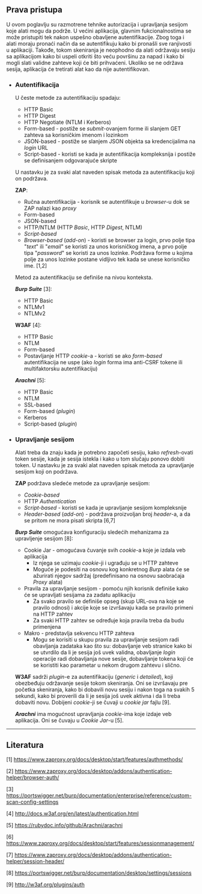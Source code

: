 ## Prava pristupa

U ovom poglavlju su razmotrene tehnike autorizacija i upravljanja sesijom koje alati mogu da podrže. U većini aplikacija, glavnim fukcionalnostima se može pristupiti tek nakon uspešno obavljene autentifikacije. Zbog toga i alati moraju pronaći način da se autentifikuju kako bi pronašli sve ranjivosti u aplikaciji. Takođe, tokom skeniranja je neophodno da alati održavaju sesiju sa aplikacijom kako bi uspeli otkriti što veću površinu za napad i kako bi mogli slati validne zahteve koji će biti prihvaćeni. Ukoliko se ne održava sesija, aplikacija će tretirati alat kao da nije autentifikovan.

- ### Autentifikacija

    U česte metode za autentifikaciju spadaju:
    
    - HTTP Basic
    - HTTP Digest
    - HTTP Negotiate (NTLM i Kerberos)
    - Form-based - postiže se *submit*-ovanjem forme ili slanjem GET zahteva sa korisničkim imenom i lozinkom
    - JSON-based - postiže se slanjem JSON objekta sa kredencijalima na *login* URL
    - Script-based - koristi se kada je autentifikacija kompleksnija i postiže se definisanjem odgovarajuće skripte 

    U nastavku je za svaki alat naveden spisak metoda za autentifikaciju koji on podržava.
    
    **ZAP**: 
    - Ručna autentifikacija - korisnik se autentifikuje u *browser*-u dok se ZAP nalazi kao *proxy*
    - Form-based
    - JSON-based
    - HTTP/NTLM (HTTP *Basic*, HTTP *Digest*, NTLM)
    - *Script-based*
    - *Browser-based* (*add-on*) - koristi se browser za login, prvo polje tipa "*text*" ili "*email*" se koristi za unos korisničkog imena, a prvo polje tipa "*password*" se koristi za unos lozinke. Podržava forme u kojima polje za unos lozinke postane vidljivo tek kada se unese korisničko ime. [1,2]

    Metod za autentifikaciju se definiše na nivou konteksta.

    ***Burp Suite*** [3]: 
    - HTTP Basic
    - NTLMv1
    - NTLMv2

    **W3AF** [4]: 
    - HTTP Basic
    - NTLM
    - Form-based
    - Postavljanje HTTP *cookie*-a - koristi se ako *form-based* autentifikacija ne uspe (ako *login* forma ima anti-CSRF tokene ili multifaktorsku autentifikaciju)

    ***Arachni*** [5]: 
    - HTTP Basic
    - NTLM
    - SSL-based
    - Form-based (*plugin*)
    - Kerberos
    - Script-based (*plugin*)

- ### Upravljanje sesijom

    Alati treba da znaju kada je potrebno započeti sesiju, kako *refresh*-ovati token sesije, kada je sesija istekla i kako u tom slučaju ponovo dobiti token.
    U nastavku je za svaki alat naveden spisak metoda za upravljanje sesijom koji on podržava.
    
    **ZAP** podržava sledeće metode za upravljanje sesijom:
    - *Cookie-based*
    - HTTP *Authentication*
    - *Script-based* - koristi se kada je upravljanje sesijom kompleksnije
    - *Header-based* (*add-on*) - podržava proizvoljan broj *header*-a, a da se pritom ne mora pisati skripta [6,7]

    ***Burp Suite*** omogućava konfiguraciju sledećih mehanizama za upravljenje sesijom [8]:

    - Cookie Jar - omogućava čuvanje svih *cookie*-a koje je izdala veb aplikacija
      - Iz njega se uzimaju *cookie*-ji i ugrađuju se u HTTP zahteve
      - Moguće je podesiti na osnovu kog konkretnog *Burp* alata će se ažurirati njegov sadržaj (predefinisano na osnovu saobraćaja *Proxy* alata)
    - Pravila za upravljanje sesijom - pomoću njih korisnik definiše kako će se upravljati sesijama za zadatu aplikaciju
      - Za svako pravilo se definiše opseg (skup URL-ova na koje se pravilo odnosi) i akcije koje se izvršavaju kada se pravilo primeni na HTTP zahtev
      - Za svaki HTTP zahtev se određuje koja pravila treba da budu primenjena
    - Makro - predstavlja sekvencu HTTP zahteva
      - Mogu se korisiti u skupu pravila za upravljanje sesijom radi obavljanja zadataka kao što su: dobavljanje veb stranice kako bi se utvrdilo da li je sesija još uvek validna, obavljanje *login* operacije radi dobavljanja nove sesije, dobavljanje tokena koji će se koristiti kao parametar u nekom drugom zahtevu i slično. 
    

    **W3AF** sadrži *plugin*-e za autentifikaciju (*generic* i *detailed*), koji obezbeđuju održavanje sesije tokom skeniranja. Oni se izvršavaju pre početka skeniranja, kako bi dobavili novu sesiju i nakon toga na svakih 5 sekundi, kako bi proverili da li je sesija još uvek aktivna i da li treba dobaviti novu. Dobijeni *cookie*-ji se čuvaji u *cookie jar* fajlu [9]. 

    ***Arachni*** ima mogućnost upravljanja *cookie*-ima koje izdaje veb aplikacija. Oni se čuvaju u *Cookie Jar*-u [5].


----
## Literatura

[1] https://www.zaproxy.org/docs/desktop/start/features/authmethods/

[2] https://www.zaproxy.org/docs/desktop/addons/authentication-helper/browser-auth/

[3] https://portswigger.net/burp/documentation/enterprise/reference/custom-scan-config-settings

[4] http://docs.w3af.org/en/latest/authentication.html

[5] https://rubydoc.info/github/Arachni/arachni

[6] https://www.zaproxy.org/docs/desktop/start/features/sessionmanagement/

[7] https://www.zaproxy.org/docs/desktop/addons/authentication-helper/session-header/

[8] https://portswigger.net/burp/documentation/desktop/settings/sessions

[9] http://w3af.org/plugins/auth
